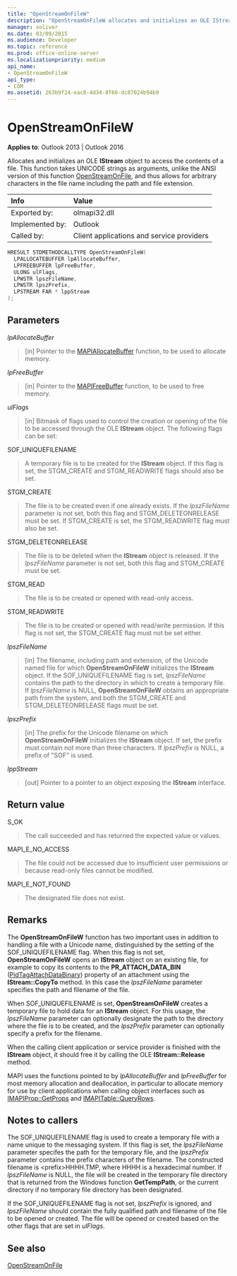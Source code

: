 ```yaml
---
title: "OpenStreamOnFileW"
description: "OpenStreamOnFileW allocates and initializes an OLE IStream object to access the contents of a file. This function takes UNICODE strings as arguments."
manager: soliver
ms.date: 03/09/2015
ms.audience: Developer
ms.topic: reference
ms.prod: office-online-server
ms.localizationpriority: medium
api_name:
- OpenStreamOnFileW
api_type:
- COM
ms.assetid: 263b9f24-eac8-4d34-8f66-dc87024b94b9
---
```


# OpenStreamOnFileW

**Applies to**: Outlook 2013 | Outlook 2016
  
Allocates and initializes an OLE **IStream** object to access the contents of a file. This function takes UNICODE strings as arguments, unlike the ANSI version of this function [OpenStreamOnFile](openstreamonfile.md), and thus allows for arbitrary characters in the file name including the path and file extension.
  
|**Info**|**Value**|
|:-----|:-----|
|Exported by:  <br/> |olmapi32.dll  <br/> |
|Implemented by:  <br/> |Outlook  <br/> |
|Called by:  <br/> |Client applications and service providers  <br/> |

```cpp
HRESULT STDMETHODCALLTYPE OpenStreamOnFileW(
  LPALLOCATEBUFFER lpAllocateBuffer,
  LPFREEBUFFER lpFreeBuffer,
  ULONG ulFlags,
  LPWSTR lpszFileName,
  LPWSTR lpszPrefix,
  LPSTREAM FAR * lppStream
);
```

## Parameters

 _lpAllocateBuffer_
  
> [in] Pointer to the [MAPIAllocateBuffer](mapiallocatebuffer.md) function, to be used to allocate memory.

 _lpFreeBuffer_
  
> [in] Pointer to the [MAPIFreeBuffer](mapifreebuffer.md) function, to be used to free memory.

 _ulFlags_
  
> [in] Bitmask of flags used to control the creation or opening of the file to be accessed through the OLE **IStream** object. The following flags can be set:

SOF_UNIQUEFILENAME
  
> A temporary file is to be created for the **IStream** object. If this flag is set, the STGM_CREATE and STGM_READWRITE flags should also be set.

STGM_CREATE
  
> The file is to be created even if one already exists. If the _lpszFileName_ parameter is not set, both this flag and STGM_DELETEONRELEASE must be set. If STGM_CREATE is set, the STGM_READWRITE flag must also be set.

STGM_DELETEONRELEASE
  
> The file is to be deleted when the **IStream** object is released. If the _lpszFileName_ parameter is not set, both this flag and STGM_CREATE must be set.

STGM_READ
  
> The file is to be created or opened with read-only access.

STGM_READWRITE
  
> The file is to be created or opened with read/write permission. If this flag is not set, the STGM_CREATE flag must not be set either.

 _lpszFileName_
  
> [in] The filename, including path and extension, of the Unicode named file for which **OpenStreamOnFileW** initializes the **IStream** object. If the SOF_UNIQUEFILENAME flag is set, _lpszFileName_ contains the path to the directory in which to create a temporary file. If _lpszFileName_ is NULL, **OpenStreamOnFileW** obtains an appropriate path from the system, and both the STGM_CREATE and STGM_DELETEONRELEASE flags must be set.

 _lpszPrefix_
  
> [in] The prefix for the Unicode filename on which **OpenStreamOnFileW** initializes the **IStream** object. If set, the prefix must contain not more than three characters. If _lpszPrefix_ is NULL, a prefix of "SOF" is used.

 _lppStream_
  
> [out] Pointer to a pointer to an object exposing the **IStream** interface.

## Return value

S_OK
  
> The call succeeded and has returned the expected value or values.

MAPI_E_NO_ACCESS
  
> The file could not be accessed due to insufficient user permissions or because read-only files cannot be modified.

MAPI_E_NOT_FOUND
  
> The designated file does not exist.

## Remarks

The **OpenStreamOnFileW** function has two important uses in addition to handling a file with a Unicode name, distinguished by the setting of the SOF_UNIQUEFILENAME flag. When this flag is not set, **OpenStreamOnFileW** opens an **IStream** object on an existing file, for example to copy its contents to the **PR_ATTACH_DATA_BIN** ([PidTagAttachDataBinary](pidtagattachdatabinary-canonical-property.md)) property of an attachment using the **IStream::CopyTo** method. In this case the _lpszFileName_ parameter specifies the path and filename of the file.
  
When SOF_UNIQUEFILENAME is set, **OpenStreamOnFileW** creates a temporary file to hold data for an **IStream** object. For this usage, the _lpszFileName_ parameter can optionally designate the path to the directory where the file is to be created, and the _lpszPrefix_ parameter can optionally specify a prefix for the filename.
  
When the calling client application or service provider is finished with the **IStream** object, it should free it by calling the OLE **IStream::Release** method.
  
MAPI uses the functions pointed to by _lpAllocateBuffer_ and _lpFreeBuffer_ for most memory allocation and deallocation, in particular to allocate memory for use by client applications when calling object interfaces such as [IMAPIProp::GetProps](imapiprop-getprops.md) and [IMAPITable::QueryRows](imapitable-queryrows.md).
  
## Notes to callers

The SOF_UNIQUEFILENAME flag is used to create a temporary file with a name unique to the messaging system. If this flag is set, the _lpszFileName_ parameter specifes the path for the temporary file, and the _lpszPrefix_ parameter contains the prefix characters of the filename. The constructed filename is \<prefix>HHHH.TMP, where HHHH is a hexadecimal number. If _lpszFileName_ is NULL, the file will be created in the temporary file directory that is returned from the Windows function **GetTempPath**, or the current directory if no temporary file directory has been designated.
  
If the SOF_UNIQUEFILENAME flag is not set, _lpszPrefix_ is ignored, and _lpszFileName_ should contain the fully qualified path and filename of the file to be opened or created. The file will be opened or created based on the other flags that are set in _ulFlags_.
  
## See also

[OpenStreamOnFile](openstreamonfile.md)

